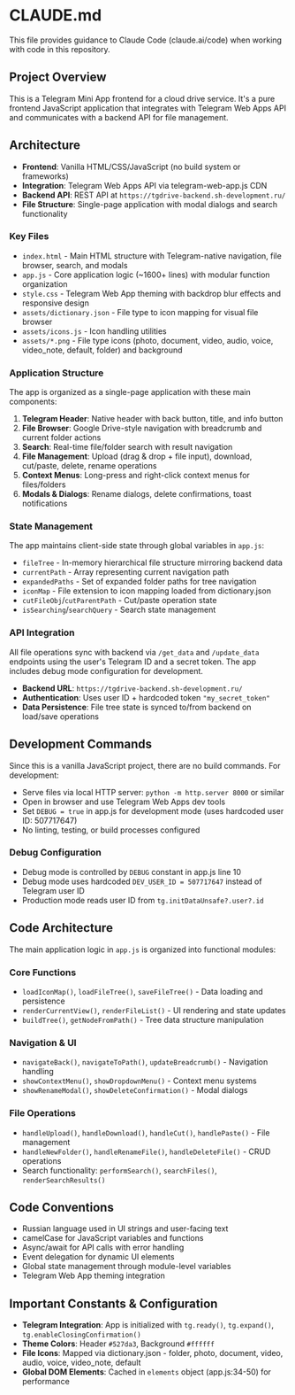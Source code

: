 # CLAUDE.md

This file provides guidance to Claude Code (claude.ai/code) when working with code in this repository.

## Project Overview

This is a Telegram Mini App frontend for a cloud drive service. It's a pure frontend JavaScript application that integrates with Telegram Web Apps API and communicates with a backend API for file management.

## Architecture

- **Frontend**: Vanilla HTML/CSS/JavaScript (no build system or frameworks)
- **Integration**: Telegram Web Apps API via telegram-web-app.js CDN
- **Backend API**: REST API at `https://tgdrive-backend.sh-development.ru/`
- **File Structure**: Single-page application with modal dialogs and search functionality

### Key Files

- `index.html` - Main HTML structure with Telegram-native navigation, file browser, search, and modals
- `app.js` - Core application logic (~1600+ lines) with modular function organization
- `style.css` - Telegram Web App theming with backdrop blur effects and responsive design
- `assets/dictionary.json` - File type to icon mapping for visual file browser  
- `assets/icons.js` - Icon handling utilities
- `assets/*.png` - File type icons (photo, document, video, audio, voice, video_note, default, folder) and background

### Application Structure

The app is organized as a single-page application with these main components:

1. **Telegram Header**: Native header with back button, title, and info button
2. **File Browser**: Google Drive-style navigation with breadcrumb and current folder actions
3. **Search**: Real-time file/folder search with result navigation
4. **File Management**: Upload (drag & drop + file input), download, cut/paste, delete, rename operations
5. **Context Menus**: Long-press and right-click context menus for files/folders
6. **Modals & Dialogs**: Rename dialogs, delete confirmations, toast notifications

### State Management

The app maintains client-side state through global variables in `app.js`:
- `fileTree` - In-memory hierarchical file structure mirroring backend data
- `currentPath` - Array representing current navigation path
- `expandedPaths` - Set of expanded folder paths for tree navigation
- `iconMap` - File extension to icon mapping loaded from dictionary.json
- `cutFileObj`/`cutParentPath` - Cut/paste operation state
- `isSearching`/`searchQuery` - Search state management

### API Integration

All file operations sync with backend via `/get_data` and `/update_data` endpoints using the user's Telegram ID and a secret token. The app includes debug mode configuration for development.

- **Backend URL**: `https://tgdrive-backend.sh-development.ru/`
- **Authentication**: Uses user ID + hardcoded token `"my_secret_token"`
- **Data Persistence**: File tree state is synced to/from backend on load/save operations

## Development Commands

Since this is a vanilla JavaScript project, there are no build commands. For development:

- Serve files via local HTTP server: `python -m http.server 8000` or similar
- Open in browser and use Telegram Web Apps dev tools
- Set `DEBUG = true` in app.js for development mode (uses hardcoded user ID: 507717647)
- No linting, testing, or build processes configured

### Debug Configuration
- Debug mode is controlled by `DEBUG` constant in app.js line 10
- Debug mode uses hardcoded `DEV_USER_ID = 507717647` instead of Telegram user ID
- Production mode reads user ID from `tg.initDataUnsafe?.user?.id`

## Code Architecture

The main application logic in `app.js` is organized into functional modules:

### Core Functions
- `loadIconMap()`, `loadFileTree()`, `saveFileTree()` - Data loading and persistence
- `renderCurrentView()`, `renderFileList()` - UI rendering and state updates
- `buildTree()`, `getNodeFromPath()` - Tree data structure manipulation

### Navigation & UI
- `navigateBack()`, `navigateToPath()`, `updateBreadcrumb()` - Navigation handling
- `showContextMenu()`, `showDropdownMenu()` - Context menu systems
- `showRenameModal()`, `showDeleteConfirmation()` - Modal dialogs

### File Operations  
- `handleUpload()`, `handleDownload()`, `handleCut()`, `handlePaste()` - File management
- `handleNewFolder()`, `handleRenameFile()`, `handleDeleteFile()` - CRUD operations
- Search functionality: `performSearch()`, `searchFiles()`, `renderSearchResults()`

## Code Conventions

- Russian language used in UI strings and user-facing text
- camelCase for JavaScript variables and functions  
- Async/await for API calls with error handling
- Event delegation for dynamic UI elements
- Global state management through module-level variables
- Telegram Web App theming integration

## Important Constants & Configuration

- **Telegram Integration**: App is initialized with `tg.ready()`, `tg.expand()`, `tg.enableClosingConfirmation()` 
- **Theme Colors**: Header `#527da3`, Background `#ffffff`
- **File Icons**: Mapped via dictionary.json - folder, photo, document, video, audio, voice, video_note, default
- **Global DOM Elements**: Cached in `elements` object (app.js:34-50) for performance